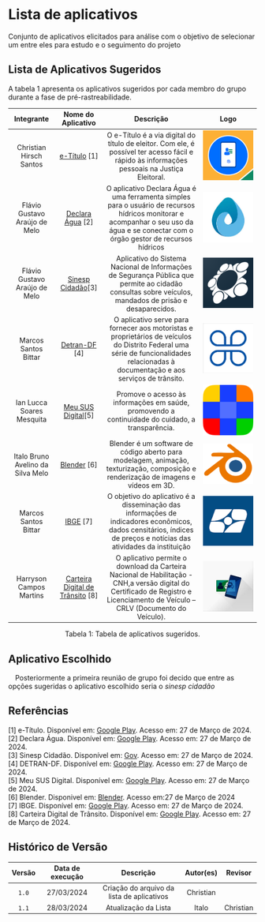 # Lista de aplicativos

Conjunto de aplicativos elicitados para análise com o objetivo de selecionar um entre eles para estudo e o seguimento do projeto

## Lista de Aplicativos Sugeridos

A tabela 1 apresenta os aplicativos sugeridos por cada membro do grupo durante a fase de pré-rastreabilidade.

|          Integrante           |                                        Nome do Aplicativo                                         |                                                                                      Descrição                                                                                       |                                Logo                                |  
| :---------------------------: | :-----------------------------------------------------------------------------------------------: | :----------------------------------------------------------------------------------------------------------------------------------------------------------------------------------: | :----------------------------------------------------------------: | 
|           Christian Hirsch Santos           |       [e-Título](https://play.google.com/store/apps/details?id=br.jus.tse.eleitoral.etitulo&hl=pt_BR&gl=US&pli=1)   [1]        |                                             O e-Título é a via digital do título de eleitor. Com ele, é possível ter acesso fácil e rápido às informações pessoais na Justiça Eleitoral.                                            |  ![E-titulo](../assets/Logos/Logo_etitulo.png)  |                                            
|       Flávio Gustavo Araújo de Melo        |                       [Declara Água](https://play.google.com/store/apps/details?id=br.gov.ana.declaraagua&hl=pt_BR&gl=US)          [2]                      |                                 O aplicativo Declara Água é uma ferramenta simples para o usuário de recursos hídricos monitorar e acompanhar o seu uso da água e se conectar com o órgão gestor de recursos hídricos                                   | ![Declara Água](../assets/Logos/Logo_DeclaraAgua.png) | 
|       Flávio Gustavo Araújo de Melo        |                               [Sinesp Cidadão](https://play.google.com/store/apps/details?id=br.gov.sinesp.cidadao.android&hl=pt_BR&gl=US)[3]                   |                                Aplicativo do Sistema Nacional de Informações de Segurança Pública que permite ao cidadão consultas sobre veículos, mandados de prisão e desaparecidos.                                 | ![Sinesp Cidadão](../assets/Logos/Logo_sinesp.png)|                                       
|        Marcos Santos Bittar        | [Detran-DF](https://play.google.com/store/apps/details?id=br.com.mesotec.detrandf&hl=pt_BR&gl=US)  [4]  | O aplicativo serve para fornecer aos motoristas e proprietários de veículos do Distrito Federal uma série de funcionalidades relacionadas à documentação e aos serviços de trânsito. |![Detran-DF](../assets/Logos/Logo_DetranDF.png)  | 
| Ian Lucca Soares Mesquita | [Meu SUS Digital](https://play.google.com/store/apps/details?id=br.gov.datasus.cnsdigital&hl=pt_BR&gl=US)[5] |Promove o acesso às informações em saúde, promovendo a continuidade do cuidado, a transparência. |![Meu SUS Digital](../assets/Logos/Logo_MeuSUS.png)| 
| Italo Bruno Avelino da Silva Melo | [Blender](https://www.blender.org) [6] |Blender é um software de código aberto para modelagem, animação, texturização, composição e renderização de imagens e vídeos em 3D.| ![Blender](../assets/Logos/Logo_Blender.png)|
| Marcos Santos Bittar | [IBGE](https://play.google.com/store/apps/details?id=br.gov.ibge&hl=pt_BR&gl=US)  [7]  | O objetivo do aplicativo é a disseminação das informações de indicadores econômicos, dados censitários, índices de preços e notícias das atividades da instituição | ![IBGE](../assets/Logos/Logo_IBGE.png) | 
| Harryson Campos Martins | [Carteira Digital de Trânsito](https://play.google.com/store/apps/details?id=br.gov.serpro.cnhe&hl=pt_BR&gl=US)  [8]  | O aplicativo permite o download  da Carteira Nacional de Habilitação - CNH,a versão digital do Certificado de Registro e Licenciamento de Veículo – CRLV (Documento do Veículo). | ![Carteira de transito](../assets/Logos/Logo_CarteiraTransito.png) |

<div style="text-align: center">
  <p> Tabela 1: Tabela de aplicativos sugeridos.</p>
</div>

## Aplicativo Escolhido

 Posteriormente a primeira reunião de grupo foi decido que entre as opções sugeridas o aplicativo escolhido seria o <i>sinesp cidadão</i>

## Referências

[1] e-Título. Disponível em: [Google Play](https://play.google.com/store/apps/details?id=br.jus.tse.eleitoral.etitulo&hl=pt_BR&gl=US&pli=1). Acesso em: 27 de Março de 2024.</br>
[2] Declara Água. Disponível em: [Google Play](https://play.google.com/store/apps/details?id=br.gov.ana.declaraagua&hl=pt_BR&gl=US). Acesso em: 27 de Março de 2024.</br>
[3] Sinesp Cidadão. Disponível em: [Gov](https://www.gov.br/pt-br/apps/sinesp-cidadao).  Acesso em: 27 de Março de 2024.</br>
[4] DETRAN-DF. Disponível em: [Google Play](https://play.google.com/store/apps/details?id=br.com.mesotec.detrandf&hl=pt_BR&gl=US). Acesso em: 27 de Março de 2024.</br>
[5] Meu SUS Digital. Disponível em: [Google Play](https://play.google.com/store/apps/details?id=br.gov.datasus.cnsdigital&hl=pt_BR&gl=US). Acesso em: 27 de Março de 2024.</br>
[6] Blender. Disponivel em: [Blender](https://www.blender.org). Acesso em:27 de Março de 2024 </br>
[7] IBGE. Disponível em: [Google Play](https://play.google.com/store/apps/details?id=br.gov.ibge&hl=pt_BR&gl=US). Acesso em: 27 de Março de 2024.</br>
[8] Carteira Digital de Trânsito. Disponível em: [Google Play](https://play.google.com/store/apps/details?id=br.gov.serpro.cnhe&hl=pt_BR&gl=US). Acesso em: 27 de Março de 2024.</br>

## Histórico de Versão

| Versão | Data de execução |            Descrição             |                      Autor(es)                       |                     Revisor                     |
| :----: | :--------------: | :-------------------------------: | :--------------------------------------------------: | :--------------------------------------------------: |
| `1.0`  |    27/03/2024    |    Criação do arquivo da lista de aplicativos |   Christian   |  |
| `1.1`  |    28/03/2024    |    Atualização da Lista |   Italo   | Christian |
